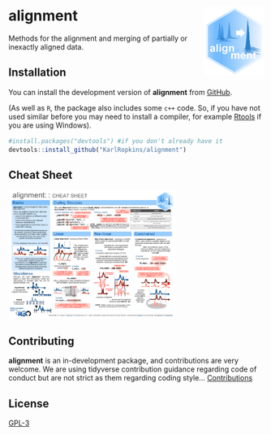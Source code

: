 
<!-- README.md is generated from README.Rmd. Please edit that file -->

# alignment <img src="man/figures/logo.png" align="right" alt="" width="120" />

<!-- badges: start -->
<!-- badges: end -->

Methods for the alignment and merging of partially or inexactly aligned
data.

## Installation

You can install the development version of **alignment** from
[GitHub](https://github.com/).

(As well as `R`, the package also includes some `c++` code. So, if you
have not used similar before you may need to install a compiler, for
example [Rtools](https://cran.r-project.org/bin/windows/Rtools/) if you
are using Windows).

``` r
#install.packages("devtools") #if you don't already have it
devtools::install_github("KarlRopkins/alignment")
```

## Cheat Sheet

<a href="reference/figures/alignment_cheatsheet.pdf"><img src="man/figures/alignment_cheatsheet_thumb.png" width="330" height="252"/></a>

## Contributing

**alignment** is an in-development package, and contributions are very
welcome. We are using tidyverse contribution guidance regarding code of
conduct but are not strict as them regarding coding style…
[Contributions](https://karlropkins.github.io/alignment/CONTRIBUTING.html)

## License

[GPL-3](https://karlropkins.github.io/alignment/LICENSE.html)
